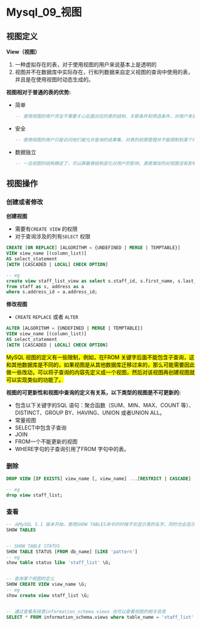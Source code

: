# Mysql_09_视图

## 视图定义

**View（视图）**

1. 一种虚拟存在的表，对于使用视图的用户来说基本上是透明的
2. 视图并不在数据库中实际存在，行和列数据来自定义视图的查询中使用的表，并且是在使用视图时动态生成的。

**视图相对于普通的表的优势:**

- 简单

  ```sql
  -- 使用视图的用户完全不需要关心后面对应的表的结构、关联条件和筛选条件，对用户来说已经是过滤好的复合条件的结果集。
  ```

- 安全

  ```sql
  -- 使用视图的用户只能访问他们被允许查询的结果集，对表的权限管理并不能限制到某个行某个列，但是通过视图就可以简单的实现。
  ```

- 数据独立

  ```sql
  -- 一旦视图的结构确定了，可以屏蔽表结构变化对用户的影响，源表增加列对视图没有影响；源表修改列名，则可以通过修改视图来解决，不会造成对访问者的影响。
  ```



## 视图操作

### 创建或者修改

**创建视图**

- 需要有`CREATE VIEW` 的权限
- 对于查询涉及的列有`SELECT` 权限

```SQL
CREATE [OR REPLACE] [ALGORITHM = {UNDEFINED | MERGE | TEMPTABLE}]
VIEW view_name [(column_list)]
AS select_statement
[WITH [CASCADED | LOCAL] CHECK OPTION]

-- eg
create view staff_list_view as select s.staff_id, s.first_name, s.last_name, a.address
from staff as s, address as a
where s.address_id = a.address_id;
```



**修改视图**

- `CREATE` `REPLACE` 或者 `ALTER`

```sql
ALTER [ALGORITHM = {UNDEFINED | MERGE | TEMPTABLE}]
VIEW view_name [(column_list)]
AS select_statement
[WITH [CASCADED | LOCAL] CHECK OPTION]
```

<mark>MySQL 视图的定义有一些限制，例如，在FROM 关键字后面不能包含子查询，这和其他数据库是不同的，如果视图是从其他数据库迁移过来的，那么可能需要因此做一些改动，可以将子查询的内容先定义成一个视图，然后对该视图再创建视图就可以实现类似的功能了。</mark>



**视图的可更新性和视图中查询的定义有关系，以下类型的视图是不可更新的:**

- 包含以下关键字的SQL 语句：聚合函数（SUM、MIN、MAX、COUNT 等）、DISTINCT、GROUP BY、HAVING、UNION 或者UNION ALL。
- 常量视图
- SELECT中包含子查询
- JOIN
- FROM一个不能更新的视图
- WHERE字句的子查询引用了FROM 字句中的表。



### 删除

```sql
DROP VIEW [IF EXISTS] view_name [, view_name] ...[RESTRICT | CASCADE]

-- eg
drop view staff_list;
```



### 查看



```sql
-- 从MySQL 5.1 版本开始，使用SHOW TABLES命令的时候不仅显示表的名字，同时也会显示视图的名字
SHOW TABLES


-- SHOW TABLE STATUS
SHOW TABLE STATUS [FROM db_name] [LIKE 'pattern']
-- eg
show table status like 'staff_list' \G;


-- 查询某个视图的定义
SHOW CREATE VIEW view_name \G;
-- eg
show create view staff_list \G;


-- 通过查看系统表information_schema.views 也可以查看视图的相关信息
SELECT * FROM information_schema.views where table_name = 'staff_list' \G;
```

























